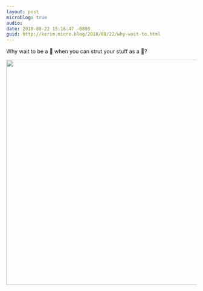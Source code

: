 ```yaml
---
layout: post
microblog: true
audio: 
date: 2018-08-22 15:16:47 -0800
guid: http://kerim.micro.blog/2018/08/22/why-wait-to.html
---
```

Why wait to be a 🦋 when you can strut your stuff as a 🐛?

<img src="http://micro.oxus.net/uploads/2018/5b17500571.jpg" width="600" height="598" />
